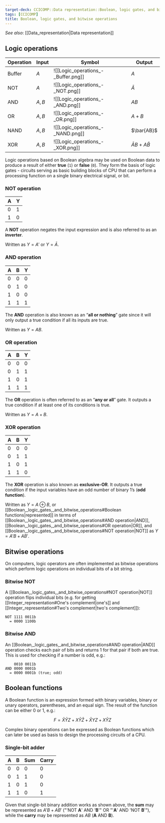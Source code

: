 ```yaml
---
target-deck: CCICOMP::Data representation::Boolean, logic gates, and bitwise operations
tags: [CCICOMP]
title: Boolean, logic gates, and bitwise operations
---
```


*See also*: [[Data_representation|Data representation]]

## Logic operations

|Operation|Input|Symbol|Output|
|---|---|---|---|
|Buffer|$A$|![[Logic_operations_-_Buffer.png]]|$A$|
|NOT|$A$|![[Logic_operations_-_NOT.png]]|$\bar{A}$|
|AND|$A, B$|![[Logic_operations_-_AND.png]]|$AB$|
|OR|$A, B$|![[Logic_operations_-_OR.png]]|$A+B$|
|NAND|$A, B$|![[Logic_operations_-_NAND.png]]|$\bar{AB}$|
|XOR|$A, B$|![[Logic_operations_-_XOR.png]]|$\bar{A}B + A\bar{B}$|

Logic operations based on Boolean algebra may be used on Boolean data to produce a result of either **true** (`1`) or **false** (`0`). They form the basis of logic gates - circuits serving as basic building blocks of CPU that can perform a processing function on a single binary electrical signal, or bit.

<!--ID: 1697040470260-->

### NOT operation

|A|Y|
|---|---|
|0|1|
|1|0|

A **NOT** operation negates the input expression and is also referred to as an **inverter**.

Written as $Y=A'$ or $Y=\bar{A}$.

<!--ID: 1697027598861-->

### AND operation

|A|B|Y|
|---|---|---|
|0|0|0|
|0|1|0|
|1|0|0|
|1|1|1|

The **AND** operation is also known as an “**all or nothing**” gate since it will only output a true condition if all its inputs are true.

Written as $Y=AB$.

<!--ID: 1697027598867-->

### OR operation

|A|B|Y|
|---|---|---|
|0|0|0|
|0|1|1|
|1|0|1|
|1|1|1|

The **OR** operation is often referred to as an “**any or all**” gate. It outputs a true condition if at least one of its conditions is true.

Written as $Y=A+B$.

<!--ID: 1697027598873-->

### XOR operation

|A|B|Y|
|---|---|---|
|0|0|0|
|0|1|1|
|1|0|1|
|1|1|0|

The **XOR** operation is also known as **exclusive-OR**. It outputs a true condition if the input variables have an odd number of binary 1’s (**odd function**).

Written as $Y=A \oplus B$, or [[Boolean,_logic_gates,_and_bitwise_operations#Boolean functions|represented]] in terms of [[Boolean,_logic_gates,_and_bitwise_operations#AND operation|AND]], [[Boolean,_logic_gates,_and_bitwise_operations#OR operation|OR]], and [[Boolean,_logic_gates,_and_bitwise_operations#NOT operation|NOT]] as $Y=A'B + AB'$.

<!--ID: 1697027598879-->

## Bitwise operations

On computers, logic operators are often implemented as bitwise operations which perform logic operations on individual bits of a bit string.

<!--ID: 1697027598885-->

### Bitwise NOT

A [[Boolean,_logic_gates,_and_bitwise_operations#NOT operation|NOT]] operation flips individual bits (e.g. for getting [[Integer_representation#One's complement|one's]] and [[Integer_representation#Two's complement|two's complement]]):

```
NOT 1111 0011b
  = 0000 1100b
```

<!--ID: 1697027598889-->

### Bitwise AND

An [[Boolean,_logic_gates,_and_bitwise_operations#AND operation|AND]] operation checks each pair of bits and returns 1 for that pair if both are true. This is used for checking if a number is odd, e.g.:

```
    0010 0011b
AND 0000 0001b
  = 0000 0001b (true; odd)
```

<!--ID: 1697027598892-->

## Boolean functions

A Boolean function is an expression formed with binary variables, binary or unary operators, parentheses, and an equal sign. The result of the function can be either 0 or 1, e.g.:

$$
F = \bar{X}\bar{Y}Z + X\bar{Y}\bar{Z} + \bar{X}YZ + X\bar{Y}Z
$$

Complex binary operations can be expressed as Boolean functions which can later be used as basis to design the processing circuits of a CPU.

<!--ID: 1697027598897-->

### Single-bit adder

|A|B|Sum|Carry|
|---|---|---|---|
|0|0|0|0|
|0|1|1|0|
|1|0|1|0|
|1|1|0|1|

Given that single-bit binary addition works as shown above, the **sum** may be represented as $A'B+AB'$ ("'NOT **A**' AND '**B**'" OR "'**A**' AND 'NOT **B**'"), while the **carry** may be represented as $AB$ (**A** AND **B**).

<!--ID: 1697027598902-->
